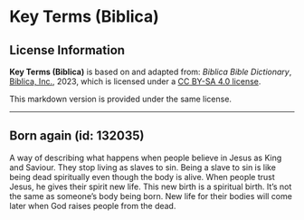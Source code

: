 # Key Terms (Biblica)

## License Information

**Key Terms (Biblica)** is based on and adapted from: _Biblica Bible Dictionary_, [Biblica, Inc.](https://www.biblica.com/), 2023, which is licensed under a [CC BY-SA 4.0 license](https://creativecommons.org/licenses/by-sa/4.0/legalcode.en).

This markdown version is provided under the same license.



--------------------------------

## Born again (id: 132035)

A way of describing what happens when people believe in Jesus as King and Saviour. They stop living as slaves to sin. Being a slave to sin is like being dead spiritually even though the body is alive. When people trust Jesus, he gives their spirit new life. This new birth is a spiritual birth. It’s not the same as someone’s body being born. New life for their bodies will come later when God raises people from the dead.



